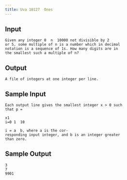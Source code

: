 ```yaml
---
title: Uva 10127  Ones
---
```



## Input

```text
Given any integer 0  n  10000 not divisible by 2
or 5, some multiple of n is a number which in decimal
notation is a sequence of 1s. How many digits are in
the smallest such a multiple of n?
```

## Output

```text
A file of integers at one integer per line.

```

## Sample Input

```text
Each output line gives the smallest integer x > 0 such
that p =

x1
i=0 1  10

i = a  b, where a is the cor-
responding input integer, and b is an integer greater
than zero.

```

## Sample Output

```text
3
7
9901

```
